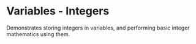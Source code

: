 # Variables - Integers

Demonstrates storing integers in variables, and performing basic
integer mathematics using them.
